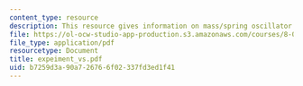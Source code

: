 ```yaml
---
content_type: resource
description: This resource gives information on mass/spring oscillator.
file: https://ol-ocw-studio-app-production.s3.amazonaws.com/courses/8-01x-physics-i-classical-mechanics-with-an-experimental-focus-fall-2002/b7259d3a90a726766f02337fd3ed1f41_expeiment_vs.pdf
file_type: application/pdf
resourcetype: Document
title: expeiment_vs.pdf
uid: b7259d3a-90a7-2676-6f02-337fd3ed1f41
---
```

